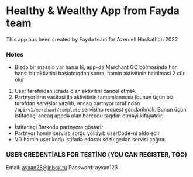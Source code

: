 # Healthy & Wealthy App from Fayda team
This app has been created by Fayda team for Azercell Hackathon 2022

### Notes
- Bizdə bir məsələ var hansı ki, app-də Merchant GO bölməsində hər hansı bir aktivitini başlatdıqdan sonra, həmin aktivitinin bitirilməsi 2 cür olur
1) User tərəfindən icrada olan aktivitini cancel etmək
2) Partnyorların vasitəsi ilə aktivitinin tamamlanması (bunun üçün biz tərəfdən servislər yazılıb, ancaq partnyor tərəfindən `/api/v1/merchant/complete` servisinə request
göndərilməli. Bunun üçün istifadəçi ancaq appdə olan barcodu təqdim etməyi kifayətdir. 

- İstifadəçi Barkodu partnyora göstərir
- Partnyor həmin servisə sorğu yollayıb userCode-ni əldə edir
- VƏ həmin user kodu istifadə edərək sözü gedən servisi çağırır.

### USER CREDENTİALS FOR TESTİNG (YOU CAN REGISTER, TOO)

Email: ayxan28@inbox.ru
Password: ayxan123
